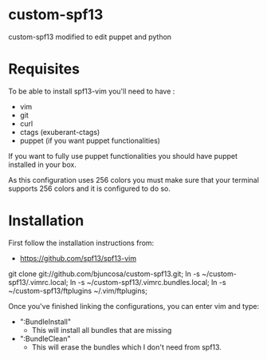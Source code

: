 custom-spf13
============

custom-spf13 modified to edit puppet and python

Requisites
==========

To be able to install spf13-vim you'll need to have : 
  * vim
  * git
  * curl
  * ctags (exuberant-ctags)
  * puppet (if you want puppet functionalities)

If you want to fully use puppet functionalities you should have puppet installed in your box.

As this configuration uses 256 colors you must make sure that your terminal supports 256 colors and it is configured to do so.


Installation
============

First follow the installation instructions from:

 * https://github.com/spf13/spf13-vim

git clone git://github.com/bjuncosa/custom-spf13.git;
ln -s ~/custom-spf13/.vimrc.local;
ln -s ~/custom-spf13/.vimrc.bundles.local;
ln -s ~/custom-spf13/ftplugins ~/.vim/ftplugins;

Once you've finished linking the configurations, you can enter vim and type: 

 * ":BundleInstall"
   * This will install all bundles that are missing
 * ":BundleClean"
   * This will erase the bundles which I don't need from spf13.
